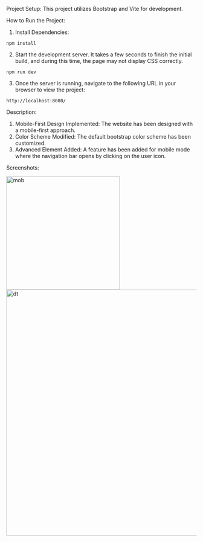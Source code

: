 Project Setup:
This project utilizes Bootstrap and Vite for development.

How to Run the Project:
1. Install Dependencies:
```
npm install
```

2. Start the development server. It takes a few seconds to finish the initial build, and during this time, the page may not display CSS correctly.
```
npm run dev
```

3. Once the server is running, navigate to the following URL in your browser to view the project:
```
http://localhost:8080/
```

Description:
1. Mobile-First Design Implemented: The website has been designed with a mobile-first approach.
2. Color Scheme Modified: The default bootstrap color scheme has been customized.
3. Advanced Element Added: A feature has been added for mobile mode where the navigation bar opens by clicking on the user icon.

Screenshots:

<img width="300" alt="mob" src="https://github.com/user-attachments/assets/35ec85e5-af14-4e78-ada8-05143e25a7f9" />

<img width="650" alt="dt" src="https://github.com/user-attachments/assets/ed24f7c5-f044-44a3-93b9-452e6a7a8834" />
